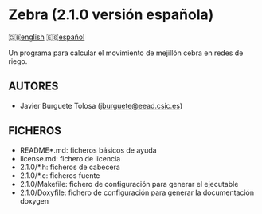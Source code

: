 Zebra (2.1.0 versión española)
==============================

:uk:[english](README.md) :es:[español](README.es.md)

Un programa para calcular el movimiento de mejillón cebra en redes de riego.

AUTORES
-------

* Javier Burguete Tolosa (jburguete@eead.csic.es)

FICHEROS
--------

* README\*.md: ficheros básicos de ayuda
* license.md: fichero de licencia
* 2.1.0/\*.h: ficheros de cabecera
* 2.1.0/\*.c: ficheros fuente
* 2.1.0/Makefile: fichero de configuración para generar el ejecutable
* 2.1.0/Doxyfile: fichero de configuración para generar la documentación doxygen
